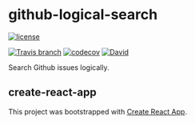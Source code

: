 # github-logical-search

[![license](https://img.shields.io/github/license/tommilligan/github-logical-search.svg)]()

[![Travis branch](https://img.shields.io/travis/tommilligan/github-logical-search/develop.svg)](https://travis-ci.org/tommilligan/github-logical-search)
[![codecov](https://codecov.io/gh/tommilligan/github-logical-search/branch/develop/graph/badge.svg)](https://codecov.io/gh/tommilligan/github-logical-search)
[![David](https://img.shields.io/david/tommilligan/github-logical-search.svg)](https://david-dm.org/tommilligan/github-logical-search)

Search Github issues logically.

## create-react-app

This project was bootstrapped with [Create React App](https://github.com/facebookincubator/create-react-app).
